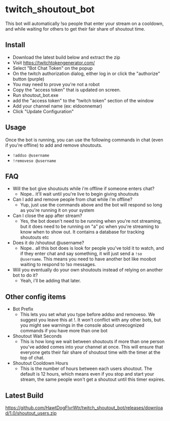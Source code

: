 # twitch_shoutout_bot
This bot will automatically !so people that enter your stream on a cooldown, and while waiting for others to get their fair share of shoutout time.

## Install
- Download the latest build below and extract the zip
- Visit https://twitchtokengenerator.com/
- Select "Bot Chat Token" on the popup
- On the twitch authorization dialog, either log in or click the "authorize" button (purple)
- You may need to prove you're not a robot
- Copy the "access token" that is updated on screen.
- Run shoutout_bot.exe
- add the "access token" to the "twitch token" section of the window
- Add your channel name (ex: eldoonnemar)
- Click "Update Configuration"

## Usage
Once the bot is running, you can use the following commands in chat (even if you're offline) to add and remove shoutouts.
- ```!addso @username```
- ```!removeso @username```

## FAQ
- Will the bot give shoutouts while i'm offline if someone enters chat?
  - Nope.. it'll wait until you're live to begin giving shoutouts
- Can I add and remove people from chat while i'm offline?
  - Yup, just use the commands above and the bot will respond so long as you're running it on your system
- Can I close the app after stream?
  - Yes, the bot doesn't need to be running when you're not streaming, but it does need to be running on "a" pc when you're streaming to know when to show out. It contains a database for tracking shoutouts etc
- Does it do /shoutout @username?
  - Nope.. all this bot does is look for people you've told it to watch, and if they enter chat and say something, it will just send a ```!so @username```. This means you need to have another bot like moobot waiting to respond to !so messages.
- Will you eventually do your own shoutouts instead of relying on another bot to do it?
  - Yeah, i'll be adding that later.
  
## Other config items
- Bot Prefix
  - This lets you set what you type before addso and removeso. We suggest you leave this at !. It won't conflict with any other bots, but you might see warnings in the console about unrecognized commands if you have more than one bot
- Shoutout Wait Seconds
  - This is how long we wait between shoutouts if more than one person you've added comes into your channel at once. This will ensure that everyone gets their fair share of shoutout time with the timer at the top of chat.
- Shoutout Cooldown Hours
  - This is the number of hours between each users shoutout. The default is 12 hours, which means even if you stop and start your stream, the same people won't get a shoutout until this timer expires.

## Latest Build
https://github.com/HawtDogFlvrWtr/twitch_shoutout_bot/releases/download/1.0/shoutout_users.zip
